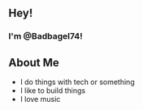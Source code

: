 ## Hey!
### I'm @Badbagel74!
## About Me
- I do things with tech or something
- I like to build things
- I love music


<!---
Badbagel74/Badbagel74 is a ✨ special ✨ repository because its `README.md` (this file) appears on your GitHub profile.
You can click the Preview link to take a look at your changes.
--->
